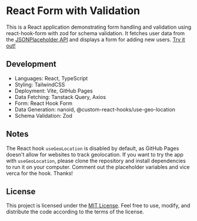 # React Form with Validation

This is a React application demonstrating form handling and validation using react-hook-form with zod for schema validation. It fetches user data from the [JSONPlaceholder API](https://jsonplaceholder.typicode.com/users) and displays a form for adding new users. [Try it out!](https://vempr.github.io/rhf-zod/)

## Development
- Languages: React, TypeScript
- Styling: TailwindCSS
- Deployment: Vite, GitHub Pages
- Data Fetching: Tanstack Query, Axios
- Form: React Hook Form
- Data Generation: nanoid, @custom-react-hooks/use-geo-location
- Schema Validation: Zod

## Notes
The React hook `useGeoLocation` is disabled by default, as GitHub Pages doesn't allow for websites to track geolocation. If you want to try the app with `useGeoLocation`, please clone the repository and install dependencies to run it on your computer. Comment out the placeholder variables and vice verca for the hook. Thanks!

## License

This project is licensed under the [MIT License](https://opensource.org/license/mit). Feel free to use, modify, and distribute the code according to the terms of the license.
